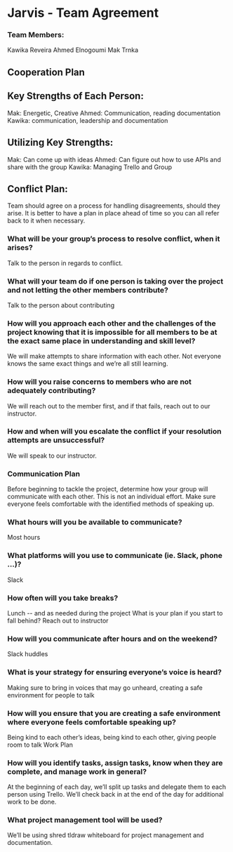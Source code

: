 # Jarvis - Team Agreement

### Team Members:
Kawika Reveira
Ahmed Elnogoumi
Mak Trnka

## Cooperation Plan

## Key Strengths of Each Person:
Mak: Energetic, Creative
Ahmed: Communication, reading documentation
Kawika: communication, leadership and documentation

## Utilizing Key Strengths:
Mak: Can come up with ideas
Ahmed: Can figure out how to use APIs and share with the group
Kawika: Managing Trello and Group

## Conflict Plan:
Team should agree on a process for handling disagreements, should they arise. It is better to have a plan in place ahead of time so you can all refer back to it when necessary.

### What will be your group’s process to resolve conflict, when it arises?
Talk to the person in regards to conflict.
### What will your team do if one person is taking over the project and not letting the other members contribute?
Talk to the person about contributing
### How will you approach each other and the challenges of the project knowing that it is impossible for all members to be at the exact same place in understanding and skill level?
We will make attempts to share information with each other. Not everyone knows the same exact things and we’re all still learning.
### How will you raise concerns to members who are not adequately contributing?
We will reach out to the member first, and if that fails, reach out to our instructor.
### How and when will you escalate the conflict if your resolution attempts are unsuccessful?
We will speak to our instructor.

### Communication Plan
Before beginning to tackle the project, determine how your group will communicate with each other. This is not an individual effort. Make sure everyone feels comfortable with the identified methods of speaking up.

### What hours will you be available to communicate?
Most hours
### What platforms will you use to communicate (ie. Slack, phone …)?
Slack

### How often will you take breaks?
Lunch -- and as needed during the project
What is your plan if you start to fall behind?
Reach out to instructor
### How will you communicate after hours and on the weekend?
Slack huddles
### What is your strategy for ensuring everyone’s voice is heard?
Making sure to bring in voices that may go unheard, creating a safe environment for people to talk
### How will you ensure that you are creating a safe environment where everyone feels comfortable speaking up?
Being kind to each other’s ideas, being kind to each other, giving people room to talk
Work Plan
### How will you identify tasks, assign tasks, know when they are complete, and manage work in general?
At the beginning of each day, we’ll split up tasks and delegate them to each person using Trello. We’ll check back in at the end of the day for additional work to be done.
### What project management tool will be used?
We’ll be using shred tldraw whiteboard  for project management and documentation.
